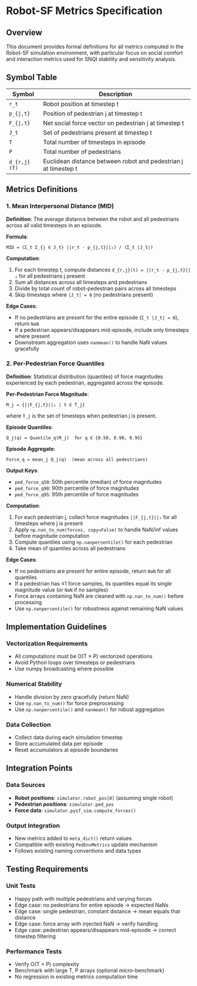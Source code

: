 # Robot-SF Metrics Specification

## Overview

This document provides formal definitions for all metrics computed in the Robot-SF simulation environment, with particular focus on social comfort and interaction metrics used for SNQI stability and sensitivity analysis.

## Symbol Table

| Symbol | Description |
|--------|-------------|
| `r_t` | Robot position at timestep t |
| `p_{j,t}` | Position of pedestrian j at timestep t |
| `F_{j,t}` | Net social force vector on pedestrian j at timestep t |
| `J_t` | Set of pedestrians present at timestep t |
| `T` | Total number of timesteps in episode |
| `P` | Total number of pedestrians |
| `d_{r,j}(t)` | Euclidean distance between robot and pedestrian j at timestep t |

## Metrics Definitions

### 1. Mean Interpersonal Distance (MID)

**Definition**: The average distance between the robot and all pedestrians across all valid timesteps in an episode.

**Formula**:
```
MID = (Σ_t Σ_{j ∈ J_t} ||r_t - p_{j,t}||₂) / (Σ_t |J_t|)
```

**Computation**:
1. For each timestep t, compute distances `d_{r,j}(t) = ||r_t - p_{j,t}||₂` for all pedestrians j present
2. Sum all distances across all timesteps and pedestrians
3. Divide by total count of robot-pedestrian pairs across all timesteps
4. Skip timesteps where `|J_t| = 0` (no pedestrians present)

**Edge Cases**:
- If no pedestrians are present for the entire episode (`Σ_t |J_t| = 0`), return `NaN`
- If a pedestrian appears/disappears mid-episode, include only timesteps where present
- Downstream aggregation uses `nanmean()` to handle NaN values gracefully

### 2. Per-Pedestrian Force Quantiles

**Definition**: Statistical distribution (quantiles) of force magnitudes experienced by each pedestrian, aggregated across the episode.

**Per-Pedestrian Force Magnitude**:
```
M_j = {||F_{j,t}||₂ | t ∈ T_j}
```
where `T_j` is the set of timesteps when pedestrian j is present.

**Episode Quantiles**:
```
Q_j(q) = Quantile_q(M_j)  for q ∈ {0.50, 0.90, 0.95}
```

**Episode Aggregate**:
```
Force_q = mean_j Q_j(q)  (mean across all pedestrians)
```

**Output Keys**:
- `ped_force_q50`: 50th percentile (median) of force magnitudes
- `ped_force_q90`: 90th percentile of force magnitudes  
- `ped_force_q95`: 95th percentile of force magnitudes

**Computation**:
1. For each pedestrian j, collect force magnitudes `||F_{j,t}||₂` for all timesteps where j is present
2. Apply `np.nan_to_num(forces, copy=False)` to handle NaN/inf values before magnitude computation
3. Compute quantiles using `np.nanpercentile()` for each pedestrian
4. Take mean of quantiles across all pedestrians

**Edge Cases**:
- If no pedestrians are present for entire episode, return `NaN` for all quantiles
- If a pedestrian has ≤1 force samples, its quantiles equal its single magnitude value (or `NaN` if no samples)
- Force arrays containing NaN are cleaned with `np.nan_to_num()` before processing
- Use `np.nanpercentile()` for robustness against remaining NaN values

## Implementation Guidelines

### Vectorization Requirements
- All computations must be O(T × P) vectorized operations
- Avoid Python loops over timesteps or pedestrians
- Use numpy broadcasting where possible

### Numerical Stability
- Handle division by zero gracefully (return NaN)
- Use `np.nan_to_num()` for force preprocessing
- Use `np.nanpercentile()` and `nanmean()` for robust aggregation

### Data Collection
- Collect data during each simulation timestep
- Store accumulated data per episode
- Reset accumulators at episode boundaries

## Integration Points

### Data Sources
- **Robot positions**: `simulator.robot_pos[0]` (assuming single robot)
- **Pedestrian positions**: `simulator.ped_pos` 
- **Force data**: `simulator.pysf_sim.compute_forces()`

### Output Integration
- New metrics added to `meta_dict()` return values
- Compatible with existing `PedEnvMetrics` update mechanism
- Follows existing naming conventions and data types

## Testing Requirements

### Unit Tests
- Happy path with multiple pedestrians and varying forces
- Edge case: no pedestrians for entire episode → expected NaNs
- Edge case: single pedestrian, constant distance → mean equals that distance
- Edge case: force array with injected NaN → verify handling
- Edge case: pedestrian appears/disappears mid-episode → correct timestep filtering

### Performance Tests
- Verify O(T × P) complexity
- Benchmark with large T, P arrays (optional micro-benchmark)
- No regression in existing metrics computation time
